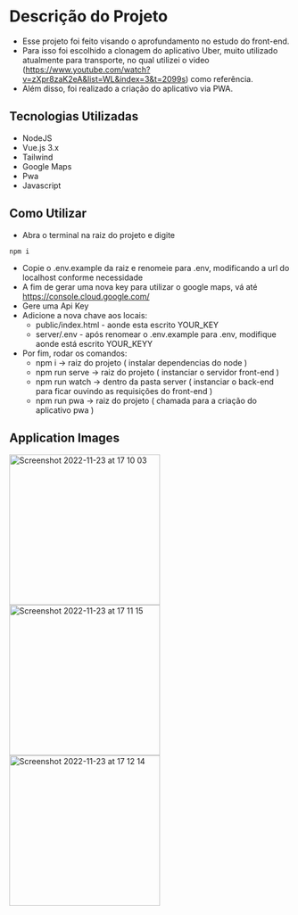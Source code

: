 # Descrição do Projeto
- Esse projeto foi feito visando o aprofundamento no estudo do front-end.
- Para isso foi escolhido a clonagem do aplicativo Uber, muito utilizado atualmente para transporte, no qual utilizei o video (https://www.youtube.com/watch?v=zXpr8zaK2eA&list=WL&index=3&t=2099s) como referência.
- Além disso, foi realizado a criação do aplicativo via PWA.

## Tecnologias Utilizadas
- NodeJS
- Vue.js 3.x
- Tailwind
- Google Maps
- Pwa
- Javascript

## Como Utilizar

- Abra o terminal na raiz do projeto e digite 
```
npm i
```
- Copie o .env.example da raiz e renomeie para .env, modificando a url do localhost conforme necessidade
- A fim de gerar uma nova key para utilizar o google maps, vá até https://console.cloud.google.com/
- Gere uma Api Key
- Adicione a nova chave aos locais:
  - public/index.html - aonde esta escrito YOUR_KEY
  - server/.env - após renomear o .env.example para .env, modifique aonde está escrito YOUR_KEYY
- Por fim, rodar os comandos:
  - npm i -> raiz do projeto ( instalar dependencias do node )
  - npm run serve -> raiz do projeto ( instanciar o servidor front-end )
  - npm run watch -> dentro da pasta server ( instanciar o back-end para ficar ouvindo as requisições do front-end )
  - npm run pwa -> raiz do projeto ( chamada para a criação do aplicativo pwa )

## Application Images

<p float="left">
  <img width="270" alt="Screenshot 2022-11-23 at 17 10 03" src="https://user-images.githubusercontent.com/108229029/203521356-c0f3956f-2b71-4e53-998a-65d10ffd6f29.png">
  <img width="270" alt="Screenshot 2022-11-23 at 17 11 15" src="https://user-images.githubusercontent.com/108229029/203521447-f9ad69eb-67c1-4bc5-89c2-378d7a2dd27f.png">
  <img width="270" alt="Screenshot 2022-11-23 at 17 12 14" src="https://user-images.githubusercontent.com/108229029/203521544-3b982e89-ad62-4e63-a376-5f614acbb588.png">
</p>